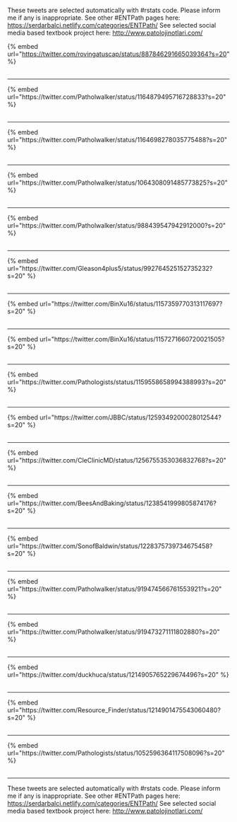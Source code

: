 

These tweets are selected automatically with #rstats code. Please inform me if any is inappropriate.
See other #ENTPath pages here: https://serdarbalci.netlify.com/categories/ENTPath/ 
See selected social media based textbook project here: http://www.patolojinotlari.com/

{% embed url="https://twitter.com/rovingatuscap/status/887846291665039364?s=20" %}<br>
<br>
<hr>
{% embed url="https://twitter.com/Patholwalker/status/1164879495716728833?s=20" %}<br>
<br>
<hr>
{% embed url="https://twitter.com/Patholwalker/status/1164698278035775488?s=20" %}<br>
<br>
<hr>
{% embed url="https://twitter.com/Patholwalker/status/1064308091485773825?s=20" %}<br>
<br>
<hr>
{% embed url="https://twitter.com/Patholwalker/status/988439547942912000?s=20" %}<br>
<br>
<hr>
{% embed url="https://twitter.com/Gleason4plus5/status/992764525152735232?s=20" %}<br>
<br>
<hr>
{% embed url="https://twitter.com/BinXu16/status/1157359770313117697?s=20" %}<br>
<br>
<hr>
{% embed url="https://twitter.com/BinXu16/status/1157271660720021505?s=20" %}<br>
<br>
<hr>
{% embed url="https://twitter.com/Pathologists/status/1159558658994388993?s=20" %}<br>
<br>
<hr>
{% embed url="https://twitter.com/JBBC/status/1259349200028012544?s=20" %}<br>
<br>
<hr>
{% embed url="https://twitter.com/CleClinicMD/status/1256755353036832768?s=20" %}<br>
<br>
<hr>
{% embed url="https://twitter.com/BeesAndBaking/status/1238541999805874176?s=20" %}<br>
<br>
<hr>
{% embed url="https://twitter.com/SonofBaldwin/status/1228375739734675458?s=20" %}<br>
<br>
<hr>
{% embed url="https://twitter.com/Patholwalker/status/919474566761553921?s=20" %}<br>
<br>
<hr>
{% embed url="https://twitter.com/Patholwalker/status/919473271111802880?s=20" %}<br>
<br>
<hr>
{% embed url="https://twitter.com/duckhuca/status/1214905765229674496?s=20" %}<br>
<br>
<hr>
{% embed url="https://twitter.com/Resource_Finder/status/1214901475543060480?s=20" %}<br>
<br>
<hr>
{% embed url="https://twitter.com/Pathologists/status/1052596364117508096?s=20" %}<br>
<br>
<hr>


These tweets are selected automatically with #rstats code. Please inform me if any is inappropriate.
See other #ENTPath pages here: https://serdarbalci.netlify.com/categories/ENTPath/ 
See selected social media based textbook project here: http://www.patolojinotlari.com/
